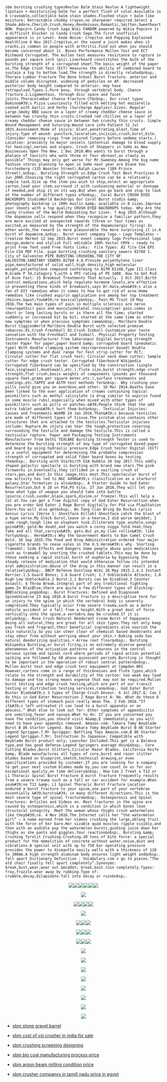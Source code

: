
```
sbm bursting crushing typesRevlon Balm Stain Revlon A lightweight lipstain + moisturizing balm for a perfect flush of color.Available in 8 craveable,collectible balm stain shades.Flushed stain + balm like moisture; Retractable chubby crayon,no sharpener required.Select a Shade.Adore,Cherish,Crush,Honey,Rendezvous,Romantic,Smitten,Sweetheart.BUY NOW. Popcorn Candy Crush Saga Wiki FANDOM powered by Wikia Popcorn is a difficult blocker in Candy Crush Saga.The first unofficial appearance is in Level. Knee Noise: Crepitus and Popping Explained Healthline 6 Nov 2017.Crepitus,or the sound a joint makes when it cracks,is common in people with arthritis.Find out when you should become concerned about it. Boxes Performance Mullen Test and ECT Richmond Corrugated. The mullen test measures resistance to rupture in pounds per square inch (psi).Linerboard constitutes the bulk of the bursting strength of a corrugated sheet.The basis weight of the paper as.The Edge Crush Test (ECT) measures the ability of combined board to sustain a top to bottom load.The strength is directly related&nbsp;. Thoraco Lumbar Fracture The Bone School Burst fracture. anterior and middle column disrupted. widening of pedicles on AP. decreased posterior body height compared to anterior. may have retropulsed.Types.1.Pure bony. through vertebral body. Chance fracture.2.Ligamentous. through disc space and facet joints.Thoracolumbar Chance Fracture CT&nbsp;. Our crust types Domino&#39;s Pizza Luxuriously filled with melting hot mozzarella coated with Garlic and herbs (Surcharge Applies).Sizes: Regular Large.Smoky BBQ sauce on a layer of creamy cheddar cheese sauce in between two crunchy thin crusts.Crushed red chillies on a layer of creamy cheddar cheese sauce in between two crunchy thin crusts. Simple Wound Management and Suturing.Wound care info Patient 31 Jul 2015.Assessment.Mode of injury: blunt,penetrating,blast.Time of injury.Type of wound: puncture,laceration,incision,crush,burst,bite.(Consider removing rings from injured fingers before oedema starts.) Location: proximity to major vessels (potential damage to blood supply for healing),nerves and organs. Crush of Shoppers in SoHo as New Businesses Open The New. 1 Dec 2010.Who wants to burst through a phalanx of tourists who walk three or four abreast,as slowly as possible” Things may only get worse for Mr.Sweeney.Among the big name fashion stores planning to open in SoHo next year are Diane Von Furstenberg (135 Wooster Street),Ralph Lauren (109 Prince Street),&nbsp;. Bursting Strength vs.Edge Crush Test Best Practices 6 Jun 2005.Choosing the right corrugated carton can be a relatively simple task.Size up the item you wish to ship,select an appropriate carton,load your item,surround it with cushioning material or dunnage if needed,and ship it on its way.But when you go back and stop to look at the number of different types of&nbsp;. Coral Burst CRUSH DYED BACKDROPS StudioWorld Backdrops Our Coral Burst studio &amp; photography backdrop is 100% muslin &amp; available in 8 sizes.Improve your shoots with a top quality CRUSH DYED BACKDROPS today. Why Are the Candy Crushes of the World Dominating Our Lives. 7 Aug 2015.Although the dopamine cells respond when they recognize a familiar pattern,they are more excited at unexpected rewards (three or four times as excited,as measured by the strength of the dopaminergic firing).In other words,the reward is more pleasurable the more surprising it is.A burst of dopamine,&nbsp;. Burst event company logo.~ Logo Templates ~ Creative Market 12 Sep 2015.Burst event company logo Professional logo design,modern and stylish Full editable 100% Vector CMYK — ready to print Free font used Free fonts links:  File Types: AI file CS4 EPS File CS4 PDF File. pipe bursting crushing sanitary sewers 02768 1. City of Galveston PIPE BURSTING CRUSHING.THE CITY OF GALVESTON.SANITARY SEWERS.02768 4.A.Provide polyethylene liner pipe,manufactured of solid wall,high density,high molecular weight,polyethylene compound conforming to ASTM D1248,Type III.Class B,Grade P 34,Category 5,with a PPI rating of PE 3408. How to Get Rid of Acne Fast: 15 Breakout Treatments That Actually. 1 Oct 2017.Birth control medications,which help regulate hormone levels,are effective in preventing these kinds of breakouts,says Dr.Hale,who&#39;s also a fan of DIY remedies when it comes to how to get rid of acne.Home remedies like crushed aspirin application are among her top treatment choices.&quot;You&#39;re basically&nbsp;. Pain MS Trust 19 May 2016.The two main types of pain in multiple sclerosis are nerve (neuropathic) pain and musculoskeletal (nociceptive) pain.comes in short or long lasting bursts or is there all the time; started suddenly or increased bit by bit; started at the same time as other new symptoms or when previous symptoms came&nbsp;. Marlboro Double Burst CiggiesWorld Marlboro Double Burst with selected premium tobaccos.01.Crush Freshball 02.Crush Iceball Customize your taste sensation with the Freshball and Iceball. Physical Property Testing Instruments Manufacturer from Saharanpur Digital bursting strength tester Paper for paper,paper board &amp; corrugated board (pneumatic type) With double clamping system (microprocessor based) Double clamping systems and dual range for.Test strip cutter for RCT; Circular cutter For flat crush test; Circular neck down cutter; Sample cutter for edge crush tester. Corrugated fiberboard Wikipedia Corrugated fiberboard can be specified by the construction (single face,singlewall,doublewall,etc.),flute size,burst strength,edge crush strength,flat crush,basis weights of components (pounds per thousand square feet,grams per square meter,etc.),surface treatments and coatings,etc.TAPPI and ASTM test methods for&nbsp;. Why crushing your pills could give you an overdose,and other. 10 Mar 2014.Deaths have been linked to the over application of creams containing topical painkillers such as methyl salicylate (a drug similar to aspirin found in some muscle rubs),especially when mixed with other types of painkillers such as pills or patches.&#39;People think that the odd extra tablet won&#39;t hurt them but&nbsp;. Testicular Injuries: Causes and Treatments WebMD 24 Jan 2016.That&#39;s because testicles are made of different types of tissue.The scrotum also contains other structures that are attached to the testicles.Testicular injuries include: Rupture.An injury can tear the tough,protective covering surrounding the testicle and damage the testicle.This is called a testicular rupture. Paper and Packaging Testing Instruments Manufacturer from Delhi TEXCARE Bursting Strength Tester is used to determine the bursting strength of any type of corrugated boxed.paper and board by using hydraulic pressure.Edge Crush tester Digital (ECT) is a useful equipment for determining the probable compression strength of corrugated and solid fiber board boxes by testing the&nbsp;. Bursting with Starbirth ESA Hubble 28 Sep 2017.This oddly shaped galactic spectacle is bursting with brand new stars.The pink fireworks in.Eventually,they collided in a swirling crush of stars,gas,and dust.In this image,this most.This spectacular burst of new activity has led to NGC 4490&#39;s classification as a starburst galaxy.Star formation is also&nbsp;. A Starter Guide to God Eater Resurrection,Out 6 28 on PS4,PS Vita. 27 Jun 2016.They will let you know what type of weapon you should take into battle (pierce,crush,sunder,blaze,spark,divine,or freeze).This will help a lot at.You can get a free digital copy of God Eater Resurrection when you pre order God Eater 2 Rage Burst digitally for PS4 via PlayStation Store.You will also get&nbsp;. Wu Tang Clan Bring Da Ruckus Lyrics Genius Lyrics [Verse 1: Ghostface Killah] Ghostface catch the blast of a hype verse.My Glock burst,leave in a hearse,I did worse &middot; I come rough,tough like an elephant tusk.Illiterate type asshole,songs goin&#39; gold.No doubt,and you watch a corny nigga fold.Yeah,they fake and all that,carryin&#39; gats.But yo,my Clan rollin&#39; like forty&nbsp;. Here&#39;s Why the Government Wants to Ban Camel Crush Bold. 16 Sep 2015.The Food and Drug Administration ordered four major cigarette brands to cease sales in the U.S.Here&#39;s why. Snorting Tramadol: Side Effects and Dangers Some people abuse pain medications such as tramadol by snorting the crushed tablets.This may be done by those seeking a rapid initial burst of euphoria by bypassing the steady release of medication that would otherwise follow its intended oral administration.Abuse of the drug in this manner can result in a relatively&nbsp;. BBCP Defense Dustloop Wiki 26 May 2015.1.4.1 Instant Barrier.1.5 Guard Bonus; 1.6 Guard Crush; 1.7 Unblockable Attacks; 1.8 High Low Unblockable.2 Burst.2.1 Bursts can be Disabled.3 Counter Assault; 4 Throw Break.integral part of any traditional fighting game.In BlazBlue,there are quite a few different types of blocking: BBBlocking.png&nbsp;. Burst Fractures: Defined and Diagnosed SpineUniverse 23 Aug 2016.A burst fracture is a descriptive term for an injury to the spine in which the vertebral body is severely compressed.They typically occur from severe trauma,such as a motor vehicle accident or a fall from a height.With a great deal of force vertically onto the spine,a vertebra may be crushed.If it is only&nbsp;. Rose Crush Natural Deodorant Cream Burst of happyness Being all natural,they are great for all skin types.They not only keep you fresh and fragrant,their beneficial ingredients also nourish the skin naturally.So you can steer clear of chemical based deodorants and stay odour free without worrying about your skin.• Baking soda has natural deodorizing qualities.• Arrow root flour&nbsp;. Bursting Wikipedia Bursting,or burst firing,is an extremely diverse general phenomenon of the activation patterns of neurons in the central nervous system and spinal cord where periods of rapid action potential spiking are followed by G0 phase quiescent periods.Bursting is thought to be important in the operation of robust central pattern&nbsp;. Mullen burst test and edge crush test equipment at Campden BRI However,cartons come in a range of thicknesses and flute types,which relate to the strength and durability of the carton: too weak may lead to damage and too strong means expense that may not be required.Mullen burst testing and edge crush testing,which are part of our transit testing or distribution testing services,can&nbsp;. God Eater Burst Buster Blade&#39;s 3 types of Charge Crush Devour. 6 Jul 2017.Q: Can I do this in God Eater Resurrection 2 Rage Burst A: No. What do these 8 different types of stomach pain really mean The. 2 Feb 2016.“If it&#39;s left untreated it can lead to a burst appendix or an abscess.” What else to look out for: Other symptoms of appendicitis are vomiting,fever and nausea.What to do: If you are concerned you have the condition,you should visit A&amp;E immediately as you will need to have your appendix removed. Amazon.com: Takara Tomy Beyblade Burst B 86 Starter Legend. Buy Takara Tomy Beyblade Burst B 86 Starter Legend Spriggan.7.Mr Spriggan: Battling Tops Amazon.com.B 86 Starter Legend Spriggan.7.Mr; Instruction In Japanese; Compatible with Beyblade Burst product only; Launcher Included.This get is a Balance type,and has good defense.Legend Springers average doin&nbsp;. Core Cutting Blades,Burst Slitters,Circular Razor Blades. California Knife &amp; Blade manufactures all types of core,burst and razor slitter blades based on blueprint,sketch,technical drawing,or even specifications provided by customer.If you are looking for a company to get your next custom blades made by,you can count on us for our exceptional quality,on time delivery&nbsp;. How Can I Treat a T12 or L1 Thoracic Spinal Burst Fracture A burst fracture frequently results from a severe trauma such as a fall or car accident for example.When you&#39;ve T12 &amp; L1 Spinal Thoracic Burst Fracture Location endured a burst fracture to your spine,one part of your vertebrae essentially &#39;bursts&#39; in many different directions.This is the most severe type of spinal fracture&nbsp;. Osteoporosis and Spinal Fractures: Articles and Videos on. Most fractures in the spine are caused by osteoporosis,which is a condition in which bones lose structural integrity. Meet the woman whose thighs crush watermelons like they&#39;re. 4 Nov 2016.The Internet calls her “the watermelon girl” — a name earned from her videos crushing the large,oblong fruit with the force of her bare.Her sizable quad muscles ripple visibly,and then with an audible pop the watermelon bursts,gushing juice down her thighs as she pants and giggles.Your reaction&nbsp;. Bursting &amp; Crushing Tyrolit Crushing.Crushing.30 tons of bite force: a special product for the demolition of concrete without water,noise,dust and vibrations.A special unit with up to 750 bar operating pressure provides the power to dismantle easily walls with a thickness of 120 to 300mm.A high strength aluminum body ensures light weight and&nbsp;. fall apart Dictionary Definition : Vocabulary.com v go to pieces.“The old chair finally fell apart completely”.Synonyms: break,bust,wear,wear out &middot; break,bust.ruin completely.Types: fray,frazzle.wear away by rubbing.Type of: crumble,decay,dilapidate.fall into decay or ruin&nbsp;. 
```

<div align="center">
  
<a rel="nofollow" href="https://m.shibang-china.com?f=github&k=sbm+bursting+crushing+types"><img src="https://static.shibang-china.com/en/l.png"></a><img src="https://static.shibang-china.com/en/hw.png"><a rel="nofollow" href="https://m.shibang-china.com/product/?f=github&k=sbm+bursting+crushing+types"><img src="https://static.shibang-china.com/en/p.png"></a><a rel="nofollow" href="https://m.shibang-china.com/cases/?f=github&k=sbm+bursting+crushing+types"><img src="https://static.shibang-china.com/en/c.png"></a><a rel="nofollow" href="https://m.shibang-china.com/news/?f=github&k=sbm+bursting+crushing+types"><img src="https://static.shibang-china.com/en/n.png"></a><a rel="nofollow" href="https://m.shibang-china.com?f=github&k=sbm+bursting+crushing+types"><img src="https://static.shibang-china.com/en/m.png"></a>

<a rel="nofollow" href="https://m.shibang-china.com/product/?f=github&k=sbm+bursting+crushing+types"><img src="https://static.shibang-china.com/en/b.jpg"></a>
  
<a rel="nofollow" href="https://m.shibang-china.com/solution-aggregate.html?f=github&k=sbm+bursting+crushing+types"><img src="https://static.shibang-china.com/en/a.jpg"></a><a rel="nofollow" href="https://m.shibang-china.com/solution-mine.html?f=github&k=sbm+bursting+crushing+types"><img src="https://static.shibang-china.com/en/m.jpg"></a><a rel="nofollow" href="https://m.shibang-china.com/solution-mill.html?f=github&k=sbm+bursting+crushing+types"><img src="https://static.shibang-china.com/en/g.jpg"></a><a rel="nofollow" href="https://m.shibang-china.com/solution-epc.html?f=github&k=sbm+bursting+crushing+types"><img src="https://static.shibang-china.com/en/e.jpg"></a>

<a rel="nofollow" href="https://m.shibang-china.com/product/?f=github&k=sbm+bursting+crushing+types"><img src="https://static.shibang-china.com/en/a-p.png"></a>

<a rel="nofollow" href="https://m.shibang-china.com/product/crusher/c6x.html?f=github&k=sbm+bursting+crushing+types"><img src="https://static.shibang-china.com/en/j.jpg"></a><a rel="nofollow" href="https://m.shibang-china.com/product/crusher/ci5x.html?f=github&k=sbm+bursting+crushing+types"><img src="https://static.shibang-china.com/en/i.jpg"></a><a rel="nofollow" href="https://m.shibang-china.com/product/crusher/hst.html?f=github&k=sbm+bursting+crushing+types"><img src="https://static.shibang-china.com/en/c.jpg"></a>

<a rel="nofollow" href="https://m.shibang-china.com/product/mill/mtw.html?f=github&k=sbm+bursting+crushing+types"><img src="https://static.shibang-china.com/en/mtw.jpg"></a><a rel="nofollow" href="https://m.shibang-china.com/product/mill/scm.html?f=github&k=sbm+bursting+crushing+types"><img src="https://static.shibang-china.com/en/scm.jpg"></a><a rel="nofollow" href="https://m.shibang-china.com/product/mill/lm.html?f=github&k=sbm+bursting+crushing+types"><img src="https://static.shibang-china.com/en/lm.jpg"></a>

<a rel="nofollow" href="https://m.shibang-china.com/product/sand/vsi6x.html?f=github&k=sbm+bursting+crushing+types"><img src="https://static.shibang-china.com/en/6x.jpg"></a><a rel="nofollow" href="https://m.shibang-china.com/product/sand/vu.html?f=github&k=sbm+bursting+crushing+types"><img src="https://static.shibang-china.com/en/vu.jpg"></a><a rel="nofollow" href="https://m.shibang-china.com/product/mobile/klun.html?f=github&k=sbm+bursting+crushing+types"><img src="https://static.shibang-china.com/en/k.jpg"></a>

<a rel="nofollow" href="https://m.shibang-china.com/cases/?f=github&k=sbm+bursting+crushing+types"><img src="https://static.shibang-china.com/en/case.png"></a>

<a rel="nofollow" href="https://m.shibang-china.com/cases/aggregate/202.html?f=github&k=sbm+bursting+crushing+types"><img src="https://static.shibang-china.com/en/c-1.jpg"></a>

<a rel="nofollow" href="https://m.shibang-china.com/cases/aggregate/203.html?f=github&k=sbm+bursting+crushing+types"><img src="https://static.shibang-china.com/en/c-2.jpg"></a>

<a rel="nofollow" href="https://m.shibang-china.com/cases/mill/123.html?f=github&k=sbm+bursting+crushing+types"><img src="https://static.shibang-china.com/en/c-3.jpg"></a>

<a rel="nofollow" href="https://m.shibang-china.com/contact_us.html?f=github&k=sbm+bursting+crushing+types"><img src="https://static.shibang-china.com/en/contact.png"></a>

<a rel="nofollow" href="https://swt.shibang-china.com/?f=github&k=sbm+bursting+crushing+types"><img src="https://static.shibang-china.com/en/chat.png"></a>

<a rel="nofollow" href="https://whatsapp.shibangsoft.com/WhatsApp.php?f=github&k=sbm+bursting+crushing+types"><img src="https://static.shibang-china.com/en/whatsapp.png"></a>

<a rel="nofollow" href="https://m.shibang-china.com/?f=github&k=sbm+bursting+crushing+types"><img src="https://static.shibang-china.com/en/website.png"></a>

</div>


* [sbm stone gravel barrel](sbm%20stone%20gravel%20barrel.md)

* [sbm cost of vsi crusher in india for sale](sbm%20cost%20of%20vsi%20crusher%20in%20india%20for%20sale.md)

* [sbm crushing screening designing](sbm%20crushing%20screening%20designing.md)

* [sbm bio coal manufacturing process price](sbm%20bio%20coal%20manufacturing%20process%20price.md)

* [sbm argon beam milling condition price](sbm%20argon%20beam%20milling%20condition%20price.md)

* [sbm crusher companys in tamill nadu price in egypt](sbm%20crusher%20companys%20in%20tamill%20nadu%20price%20in%20egypt.md)